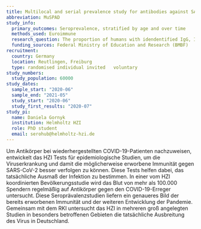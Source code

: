 ```yaml
---
title: Multilocal and serial prevalence study for antibodies against SARS-2 coronavirus in Germany
abbreviation: MuSPAD
study_info:
  primary_outcomes: Seroprevalence, stratified by age and over time
  methods_used: Euroimmune
  research_question: The proportion of humans with idendentified IgG, IgA, IgM antibodies against COVID-19
  funding_sources: Federal Ministry of Education and Research (BMBF)
recruitment:
  country: Germany
  location: Reutlingen, Freiburg
  type: randomised individual invited	voluntary
study_numbers:
  study_population: 60000
study_dates:
  sample_start: "2020-06"
  sample_end: "2021-05"
  study_start: "2020-06"
  study_first_results: "2020-07"
study_pi:
  name: Daniela Gornyk
  institution: Helmholtz HZI
  role: PhD student
  email: serohub@helmholtz-hzi.de
---
```

Um Antikörper bei wiederhergestellten COVID-19-Patienten nachzuweisen, entwickelt das HZI Tests für epidemiologische Studien, um die Viruserkrankung und damit die möglicherweise erworbene Immunität gegen SARS-CoV-2 besser verfolgen zu können. Diese Tests helfen dabei, das tatsächliche Ausmaß der Infektion zu bestimmen. In einer vom HZI koordinierten Bevölkerungsstudie wird das Blut von mehr als 100.000 Spendern regelmäßig auf Antikörper gegen den COVID-19-Erreger untersucht. Diese Seroprävalenzstudien liefern ein genaueres Bild der bereits erworbenen Immunität und der weiteren Entwicklung der Pandemie. Gemeinsam mit dem RKI untersucht das HZI in mehreren groß angelegten Studien in besonders betroffenen Gebieten die tatsächliche Ausbreitung des Virus in Deutschland.
